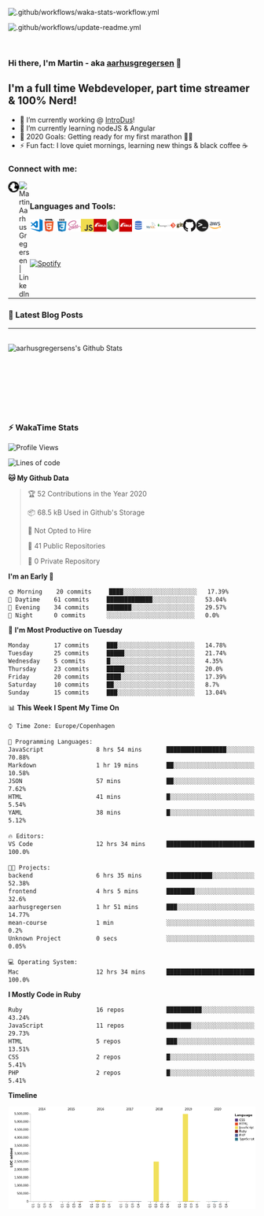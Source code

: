 ![.github/workflows/waka-stats-workflow.yml](https://github.com/aarhusgregersen/aarhusgregersen/workflows/.github/workflows/waka-stats-workflow.yml/badge.svg)

![.github/workflows/update-readme.yml](https://github.com/aarhusgregersen/aarhusgregersen/workflows/.github/workflows/update-readme.yml/badge.svg)

<br>



### Hi there, I'm Martin - aka [aarhusgregersen][website] 👋

## I'm a full time Webdeveloper, part time streamer & 100% Nerd!
- 🔭 I’m currently working @ [IntroDus][workwebsite]!
- 🌱 I’m currently learning nodeJS & Angular
- 🥅 2020 Goals: Getting ready for my first marathon 🏃‍♂️
- ⚡ Fun fact: I love quiet mornings, learning new things & black coffee ☕

### Connect with me:

[<img align="left" alt="mgregersen.dk" width="22px" src="https://raw.githubusercontent.com/iconic/open-iconic/master/svg/globe.svg" />][website]
[<img align="left" alt="Martin Aarhus Gregersen | LinkedIn" width="22px" src="https://cdn.jsdelivr.net/npm/simple-icons@v3/icons/linkedin.svg" />][linkedin]

<br />

### Languages and Tools:

<img align="left" alt="Visual Studio Code" width="26px" src="https://raw.githubusercontent.com/github/explore/80688e429a7d4ef2fca1e82350fe8e3517d3494d/topics/visual-studio-code/visual-studio-code.png" />
<img align="left" alt="HTML5" width="26px" src="https://raw.githubusercontent.com/github/explore/80688e429a7d4ef2fca1e82350fe8e3517d3494d/topics/html/html.png" />
<img align="left" alt="CSS3" width="26px" src="https://raw.githubusercontent.com/github/explore/80688e429a7d4ef2fca1e82350fe8e3517d3494d/topics/css/css.png" />
<img align="left" alt="Sass" width="26px" src="https://raw.githubusercontent.com/github/explore/80688e429a7d4ef2fca1e82350fe8e3517d3494d/topics/sass/sass.png" />
<img align="left" alt="JavaScript" width="26px" src="https://raw.githubusercontent.com/github/explore/80688e429a7d4ef2fca1e82350fe8e3517d3494d/topics/javascript/javascript.png" />
<img align="left" alt="Rails" width="26px" src="https://raw.githubusercontent.com/github/explore/fbceb94436312b6dacde68d122a5b9c7d11f9524/topics/rails/rails.png" />
<img align="left" alt="Node.js" width="26px" src="https://raw.githubusercontent.com/github/explore/80688e429a7d4ef2fca1e82350fe8e3517d3494d/topics/nodejs/nodejs.png" />
<img align="left" alt="Angular" width="26px" src="https://raw.githubusercontent.com/github/explore/fbceb94436312b6dacde68d122a5b9c7d11f9524/topics/rails/rails.png" />
<img align="left" alt="SQL" width="26px" src="https://raw.githubusercontent.com/github/explore/80688e429a7d4ef2fca1e82350fe8e3517d3494d/topics/sql/sql.png" />
<img align="left" alt="MySQL" width="26px" src="https://raw.githubusercontent.com/github/explore/80688e429a7d4ef2fca1e82350fe8e3517d3494d/topics/mysql/mysql.png" />
<img align="left" alt="MongoDB" width="26px" src="https://raw.githubusercontent.com/github/explore/80688e429a7d4ef2fca1e82350fe8e3517d3494d/topics/mongodb/mongodb.png" />
<img align="left" alt="Git" width="26px" src="https://raw.githubusercontent.com/github/explore/80688e429a7d4ef2fca1e82350fe8e3517d3494d/topics/git/git.png" />
<img align="left" alt="GitHub" width="26px" src="https://raw.githubusercontent.com/github/explore/78df643247d429f6cc873026c0622819ad797942/topics/github/github.png" />
<img align="left" alt="Terminal" width="26px" src="https://raw.githubusercontent.com/github/explore/80688e429a7d4ef2fca1e82350fe8e3517d3494d/topics/terminal/terminal.png" />
<img align="left" alt="AWS" width="26px" src="https://raw.githubusercontent.com/github/explore/fbceb94436312b6dacde68d122a5b9c7d11f9524/topics/aws/aws.png" />

<br />
<br />
<br />
<br />

[![Spotify](https://novatorem.aarhusgregersen.vercel.app/api/spotify)](https://open.spotify.com/user/116432010)

<br />
<br />

---

### 📕 Latest Blog Posts
<!-- BLOG-POST-LIST:START -->
<!-- BLOG-POST-LIST:END -->

---

<br />

<img align="left" alt="aarhusgregersens's Github Stats" src="https://github-readme-stats.aarhusgregersen.vercel.app/api?username=aarhusgregersen&show_icons=true&hide_border=true&count_private=true&theme=calm" />

<br />
<br />
<br />
<br />
<br />
<br />
<br />
<br />

### ⚡ WakaTime Stats

<!--START_SECTION:waka-->
![Profile Views](http://img.shields.io/badge/Profile%20Views-17-blue)

![Lines of code](https://img.shields.io/badge/From%20Hello%20World%20I%27ve%20Written-11.0%20million%20lines%20of%20code-blue)

**🐱 My Github Data**

> 🏆 52 Contributions in the Year 2020
 >
> 📦 68.5 kB Used in Github's Storage
 >
> 🚫 Not Opted to Hire
 >
> 📜 41 Public Repositories
 >
> 🔑 0 Private Repository
 >
**I'm an Early 🐤**

```text
🌞 Morning    20 commits     ████░░░░░░░░░░░░░░░░░░░░░   17.39%
🌆 Daytime    61 commits     █████████████░░░░░░░░░░░░   53.04%
🌃 Evening    34 commits     ███████░░░░░░░░░░░░░░░░░░   29.57%
🌙 Night      0 commits      ░░░░░░░░░░░░░░░░░░░░░░░░░   0.0%

```
📅 **I'm Most Productive on Tuesday**

```text
Monday       17 commits     ███░░░░░░░░░░░░░░░░░░░░░░   14.78%
Tuesday      25 commits     █████░░░░░░░░░░░░░░░░░░░░   21.74%
Wednesday    5 commits      █░░░░░░░░░░░░░░░░░░░░░░░░   4.35%
Thursday     23 commits     █████░░░░░░░░░░░░░░░░░░░░   20.0%
Friday       20 commits     ████░░░░░░░░░░░░░░░░░░░░░   17.39%
Saturday     10 commits     ██░░░░░░░░░░░░░░░░░░░░░░░   8.7%
Sunday       15 commits     ███░░░░░░░░░░░░░░░░░░░░░░   13.04%

```


📊 **This Week I Spent My Time On**

```text
⌚︎ Time Zone: Europe/Copenhagen

💬 Programming Languages:
JavaScript               8 hrs 54 mins       █████████████████░░░░░░░░   70.88%
Markdown                 1 hr 19 mins        ██░░░░░░░░░░░░░░░░░░░░░░░   10.58%
JSON                     57 mins             ██░░░░░░░░░░░░░░░░░░░░░░░   7.62%
HTML                     41 mins             █░░░░░░░░░░░░░░░░░░░░░░░░   5.54%
YAML                     38 mins             █░░░░░░░░░░░░░░░░░░░░░░░░   5.12%

🔥 Editors:
VS Code                  12 hrs 34 mins      █████████████████████████   100.0%

🐱‍💻 Projects:
backend                  6 hrs 35 mins       █████████████░░░░░░░░░░░░   52.38%
frontend                 4 hrs 5 mins        ████████░░░░░░░░░░░░░░░░░   32.6%
aarhusgregersen          1 hr 51 mins        ███░░░░░░░░░░░░░░░░░░░░░░   14.77%
mean-course              1 min               ░░░░░░░░░░░░░░░░░░░░░░░░░   0.2%
Unknown Project          0 secs              ░░░░░░░░░░░░░░░░░░░░░░░░░   0.05%

💻 Operating System:
Mac                      12 hrs 34 mins      █████████████████████████   100.0%

```

**I Mostly Code in Ruby**

```text
Ruby                     16 repos            ██████████░░░░░░░░░░░░░░░   43.24%
JavaScript               11 repos            ███████░░░░░░░░░░░░░░░░░░   29.73%
HTML                     5 repos             ███░░░░░░░░░░░░░░░░░░░░░░   13.51%
CSS                      2 repos             █░░░░░░░░░░░░░░░░░░░░░░░░   5.41%
PHP                      2 repos             █░░░░░░░░░░░░░░░░░░░░░░░░   5.41%

```


**Timeline**

![Chart not found](https://github.com/aarhusgregersen/aarhusgregersen/blob/master/charts/bar_graph.png)


<!--END_SECTION:waka-->



[website]: https://mgregersen.dk
[workwebsite]: https://introdus.dk
[linkedin]: https://www.linkedin.com/in/martinaarhus/

